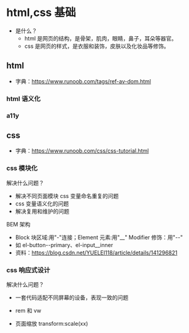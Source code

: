 # html,css 基础

- 是什么？
  - html 是网页的结构，是骨架，肌肉，眼睛，鼻子，耳朵等器官。
  - css 是网页的样式，是衣服和装饰，皮肤以及化妆品等修饰。

## html

- 字典：https://www.runoob.com/tags/ref-av-dom.html

### html 语义化

### a11y

## css

- 字典：https://www.runoob.com/css/css-tutorial.html

### css 模块化

解决什么问题？

- 解决不同页面模块 css 变量命名重复的问题
- css 变量语义化的问题
- 解决复用和维护的问题

BEM 架构

- Block 块区域:用"-"连接；Element 元素:用"\_\_" Modifier 修饰：用"--"
- 如 el-button--primary、el-input\_\_inner
- 资料：https://blog.csdn.net/YUELEI118/article/details/141296821

### css 响应式设计

解决什么问题？

- 一套代码适配不同屏幕的设备，表现一致的问题

- rem 和 vw
- 页面缩放 transform:scale(xx)

